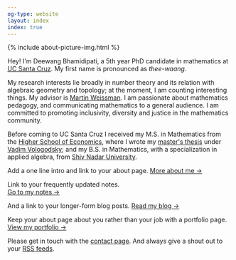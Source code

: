 ```yaml
---
og-type: website
layout: index
index: true
---
```


{% include about-picture-img.html %}

Hey! I'm Deewang Bhamidipati, a 5th year PhD candidate in mathematics at [UC Santa Cruz](https://www.math.ucsc.edu/index.html). My first name is pronounced as *thee-waang*.

My research interests lie broadly in number theory and its relation with algebraic geometry and topology; at the moment, I am counting interesting things. My advisor is [Martin Weissman](http://martyweissman.com/). I am passionate about mathematics pedagogy, and communicating mathematics to a general audience. I am committed to promoting inclusivity, diversity and justice in the mathematics community.

Before coming to UC Santa Cruz I received my M.S. in Mathematics from the [Higher School of Economics](https://math.hse.ru/en/), where I wrote my [master's thesis](https://www.hse.ru/en/edu/vkr/296285338) under [Vadim Vologodsky](https://www.hse.ru/en/org/persons/160474191); and my B.S. in Mathematics, with a specialization in applied algebra, from [Shiv Nadar University](https://math.snu.edu.in/). 

Add a one line intro and link to your about page. 
<a href="/about" class="internal-link quarter-line-space">More about me&nbsp;→</a>

Link to your frequently updated notes.  
<a href="/notes" class="internal-link quarter-line-space">Go to my notes&nbsp;→</a>

And a link to your longer-form blog posts. 
<a href="/blog" class="internal-link quarter-line-space">Read my blog&nbsp;→</a>

Keep your about page about you rather than your job with a portfolio page. 
<a href="/portfolio" class="internal-link quarter-line-space">View my portfolio&nbsp;→</a>

Please get in touch with the [contact page](/contact). And always give a shout out to your [RSS feeds](/rss).

<!-- Add you Mastodon handle here if you want to verify it
	
<p style="visibility: hidden;display: none;"><a rel="me" href="">Mastodon</a></p> -->